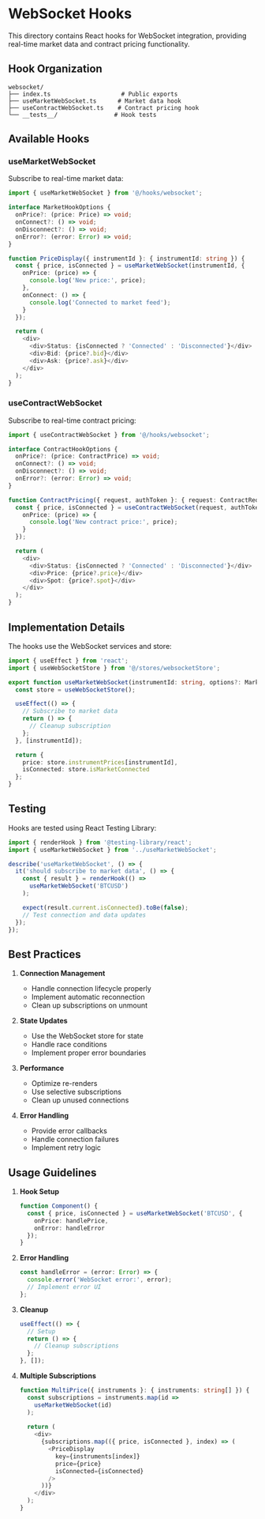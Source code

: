 # WebSocket Hooks

This directory contains React hooks for WebSocket integration, providing real-time market data and contract pricing functionality.

## Hook Organization

```
websocket/
├── index.ts                    # Public exports
├── useMarketWebSocket.ts      # Market data hook
├── useContractWebSocket.ts    # Contract pricing hook
└── __tests__/                # Hook tests
```

## Available Hooks

### useMarketWebSocket

Subscribe to real-time market data:

```typescript
import { useMarketWebSocket } from '@/hooks/websocket';

interface MarketHookOptions {
  onPrice?: (price: Price) => void;
  onConnect?: () => void;
  onDisconnect?: () => void;
  onError?: (error: Error) => void;
}

function PriceDisplay({ instrumentId }: { instrumentId: string }) {
  const { price, isConnected } = useMarketWebSocket(instrumentId, {
    onPrice: (price) => {
      console.log('New price:', price);
    },
    onConnect: () => {
      console.log('Connected to market feed');
    }
  });

  return (
    <div>
      <div>Status: {isConnected ? 'Connected' : 'Disconnected'}</div>
      <div>Bid: {price?.bid}</div>
      <div>Ask: {price?.ask}</div>
    </div>
  );
}
```

### useContractWebSocket

Subscribe to real-time contract pricing:

```typescript
import { useContractWebSocket } from '@/hooks/websocket';

interface ContractHookOptions {
  onPrice?: (price: ContractPrice) => void;
  onConnect?: () => void;
  onDisconnect?: () => void;
  onError?: (error: Error) => void;
}

function ContractPricing({ request, authToken }: { request: ContractRequest; authToken: string }) {
  const { price, isConnected } = useContractWebSocket(request, authToken, {
    onPrice: (price) => {
      console.log('New contract price:', price);
    }
  });

  return (
    <div>
      <div>Status: {isConnected ? 'Connected' : 'Disconnected'}</div>
      <div>Price: {price?.price}</div>
      <div>Spot: {price?.spot}</div>
    </div>
  );
}
```

## Implementation Details

The hooks use the WebSocket services and store:

```typescript
import { useEffect } from 'react';
import { useWebSocketStore } from '@/stores/websocketStore';

export function useMarketWebSocket(instrumentId: string, options?: MarketHookOptions) {
  const store = useWebSocketStore();

  useEffect(() => {
    // Subscribe to market data
    return () => {
      // Cleanup subscription
    };
  }, [instrumentId]);

  return {
    price: store.instrumentPrices[instrumentId],
    isConnected: store.isMarketConnected
  };
}
```

## Testing

Hooks are tested using React Testing Library:

```typescript
import { renderHook } from '@testing-library/react';
import { useMarketWebSocket } from '../useMarketWebSocket';

describe('useMarketWebSocket', () => {
  it('should subscribe to market data', () => {
    const { result } = renderHook(() => 
      useMarketWebSocket('BTCUSD')
    );

    expect(result.current.isConnected).toBe(false);
    // Test connection and data updates
  });
});
```

## Best Practices

1. **Connection Management**
   - Handle connection lifecycle properly
   - Implement automatic reconnection
   - Clean up subscriptions on unmount

2. **State Updates**
   - Use the WebSocket store for state
   - Handle race conditions
   - Implement proper error boundaries

3. **Performance**
   - Optimize re-renders
   - Use selective subscriptions
   - Clean up unused connections

4. **Error Handling**
   - Provide error callbacks
   - Handle connection failures
   - Implement retry logic

## Usage Guidelines

1. **Hook Setup**
   ```typescript
   function Component() {
     const { price, isConnected } = useMarketWebSocket('BTCUSD', {
       onPrice: handlePrice,
       onError: handleError
     });
   }
   ```

2. **Error Handling**
   ```typescript
   const handleError = (error: Error) => {
     console.error('WebSocket error:', error);
     // Implement error UI
   };
   ```

3. **Cleanup**
   ```typescript
   useEffect(() => {
     // Setup
     return () => {
       // Cleanup subscriptions
     };
   }, []);
   ```

4. **Multiple Subscriptions**
   ```typescript
   function MultiPrice({ instruments }: { instruments: string[] }) {
     const subscriptions = instruments.map(id => 
       useMarketWebSocket(id)
     );
     
     return (
       <div>
         {subscriptions.map(({ price, isConnected }, index) => (
           <PriceDisplay 
             key={instruments[index]}
             price={price}
             isConnected={isConnected}
           />
         ))}
       </div>
     );
   }
